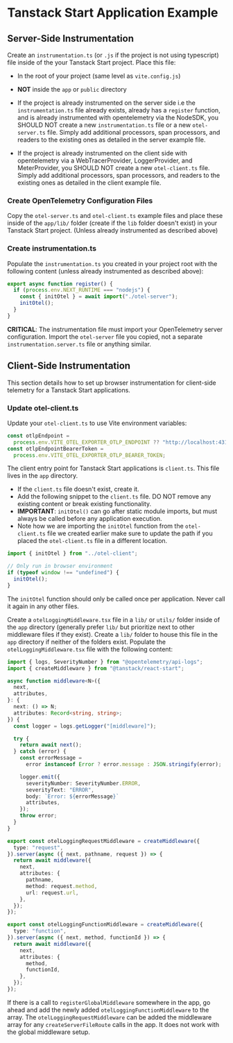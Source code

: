 # Tanstack Start Application Example

## Server-Side Instrumentation

Create an `instrumentation.ts` (or `.js` if the project is not using typescript) file inside of the your Tanstack Start project. Place this file:

- In the root of your project (same level as `vite.config.js`)
- **NOT** inside the `app` or `public` directory

- If the project is already instrumented on the server side i.e the `instrumentation.ts` file already exists, already
  has a `register` function, and is already instrumented with opentelemetry via the NodeSDK, you SHOULD NOT create
  a new `instrumentation.ts` file or a new `otel-server.ts` file. Simply add additional processors, span processors, and
  readers to the existing ones as detailed in the server example file.

- If the project is already instrumented on the client side with opentelemetry via a WebTracerProvider, LoggerProvider, and
  MeterProvider, you SHOULD NOT create a new `otel-client.ts` file. Simply add additional processors, span processors,
  and readers to the existing ones as detailed in the client example file.

### Create OpenTelemetry Configuration Files

Copy the `otel-server.ts` and `otel-client.ts` example files and place these inside of the `app/lib/` folder (create if the `lib` folder doesn't exist) in your Tanstack Start project. (Unless already instrumented as described above)

### Create instrumentation.ts

Populate the `instrumentation.ts` you created in your project root with the following content (unless already instrumented as described above):

```typescript
export async function register() {
  if (process.env.NEXT_RUNTIME === "nodejs") {
    const { initOtel } = await import("./otel-server");
    initOtel();
  }
}
```

**CRITICAL**: The instrumentation file must import your OpenTelemetry server configuration. Import the `otel-server` file you copied, not a separate `instrumentation.server.ts` file or anything similar.

## Client-Side Instrumentation

This section details how to set up browser instrumentation for client-side telemetry for a Tanstack Start applications.

### Update otel-client.ts

Update your `otel-client.ts` to use Vite environment variables:

```typescript
const otlpEndpoint =
  process.env.VITE_OTEL_EXPORTER_OTLP_ENDPOINT ?? "http://localhost:4318";
const otlpEndpointBearerToken =
  process.env.VITE_OTEL_EXPORTER_OTLP_BEARER_TOKEN;
```

The client entry point for Tanstack Start applications is `client.ts`. This file lives in the `app` directory.

- If the `client.ts` file doesn't exist, create it.
- Add the following snippet to the `client.ts` file. DO NOT remove any existing content or break existing functionality.
- **IMPORTANT**: `initOtel()` can go after static module imports, but must always be called before any application execution.
- Note how we are importing the `initOtel` function from the `otel-client.ts` file we created earlier make sure to update
  the path if you placed the `otel-client.ts` file in a different location.

```ts
import { initOtel } from "../otel-client";

// Only run in browser environment
if (typeof window !== "undefined") {
  initOtel();
}
```

The `initOtel` function should only be called once per application. Never call it again in any other files.

Create a `otelLoggingMiddleware.tsx` file in a `lib/` or `utils/` folder inside of the `app` directory (generally prefer `lib/` but prioritize next to other middleware files if they exist).
Create a `lib/` folder to house this file in the `app` directory if neither of the folders exist.
Populate the `otelLoggingMiddleware.tsx` file with the following content:

```ts
import { logs, SeverityNumber } from "@opentelemetry/api-logs";
import { createMiddleware } from "@tanstack/react-start";

async function middleware<N>({
  next,
  attributes,
}: {
  next: () => N;
  attributes: Record<string, string>;
}) {
  const logger = logs.getLogger("[middleware]");

  try {
    return await next();
  } catch (error) {
    const errorMessage =
      error instanceof Error ? error.message : JSON.stringify(error);

    logger.emit({
      severityNumber: SeverityNumber.ERROR,
      severityText: "ERROR",
      body: `Error: ${errorMessage}`
      attributes,
    });
    throw error;
  }
}

export const otelLoggingRequestMiddleware = createMiddleware({
  type: "request",
}).server(async ({ next, pathname, request }) => {
  return await middleware({
    next,
    attributes: {
      pathname,
      method: request.method,
      url: request.url,
    },
  });
});

export const otelLoggingFunctionMiddleware = createMiddleware({
  type: "function",
}).server(async ({ next, method, functionId }) => {
  return await middleware({
    next,
    attributes: {
      method,
      functionId,
    },
  });
});
```

If there is a call to `registerGlobalMiddleware` somewhere in the app, go ahead and add the newly added `otelLoggingFunctionMiddleware` to the array.
The `otelLoggingRequestMiddleware` can be added the middleware array for any `createServerFileRoute` calls in the app. It does not work with the global middleware setup.
